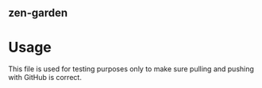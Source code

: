 ## zen-garden

# Usage
This file is used for testing purposes only to make sure pulling and pushing with GitHub is correct.

# 

